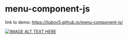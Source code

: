 # menu-component-js

link to demo: https://liubov5.github.io/menu-component-js/

[![IMAGE ALT TEXT HERE](https://img.youtube.com/vi/DJwnF26aCSk/0.jpg)](https://www.youtube.com/watch?v=DJwnF26aCSk)
